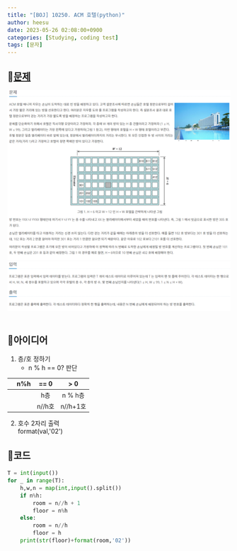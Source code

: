 ```yaml
---
title: "[BOJ] 10250. ACM 호텔(python)"
author: heesu
date: 2023-05-26 02:08:00+0900
categories: [Studying, coding test]
tags: [문자]
---
```

## 📌[문제](https://www.acmicpc.net/problem/10250)
![Alt text](https://raw.githubusercontent.com/skagmltn7/practice_coding_test/f2bba748cc2547d268a5c366cfb3dcecd8050aa9/BOJ/img/problem_10250_1.PNG)
![Alt text](https://raw.githubusercontent.com/skagmltn7/practice_coding_test/f2bba748cc2547d268a5c366cfb3dcecd8050aa9/BOJ/img/problem_10250_2.PNG)
<br><br>

## 💪아이디어<br>
1. 층/호 정하기
    - n % h == 0? 판단<br>


||n%h|== 0|> 0|
|:---:|:---:|:---:|:---:|
|||h층|n % h층|
|||n//h호|n//h+1호|



2. 호수 2자리 출력<br>
format(val,'02')
## 🥂코드

```python
T = int(input())
for _ in range(T):
    h,w,n = map(int,input().split())
    if n%h:
        room = n//h + 1
        floor = n%h
    else:
        room = n//h
        floor = h
    print(str(floor)+format(room,'02'))
```